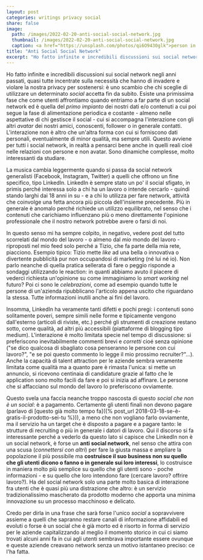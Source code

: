 ```yaml
---
layout: post
categories: writings privacy social
share: false
image:
  path: /images/2022-02-20-anti-social-social-network.jpg
  thumbnail: /images/2022-02-20-anti-social-social-network.jpg
  caption: <a href="https://unsplash.com/photos/qi6O9430glk">person in black and white hoodie standing n road during daytime, a photo by Jonathan Cooper</a>
title: "Anti Social Social Network"
excerpt: "Ho fatto infinite e incredibili discussioni sui social network negli anni passati, quasi tutte incentrate sulla necessità che hanno di invadere e violare la nostra privacy per sostenersi: è uno scambio che chi sceglie di utilizzare un determinato _social_ accetta fin da subito. Esiste una primissima fase [...]"
---
```

Ho fatto infinite e incredibili discussioni sui social network negli anni passati, quasi tutte incentrate sulla necessità che hanno di invadere e violare la nostra privacy per sostenersi: è uno scambio che chi sceglie di utilizzare un determinato _social_ accetta fin da subito. Esiste una primissima fase che come utenti affrontiamo quando entriamo a far parte di un social network ed è quella del _primo impianto_ dei nostri dati e/o contenuti a cui poi segue la fase di alimentazione periodica e costante - almeno nelle aspettative di chi  gestisce il social - cui si accompagna l'interazione con gli altri _avatar_ dei nostri amici, conoscenti, follower o in generale contatti. L'interazione non è altro che un'altra forma con cui si forniscono dati personali, eventualmente di minor qualità, ma sempre utili. Questo avviene per tutti i social network, in realtà a pensarci bene anche in quelli reali cioé nelle relazioni con persone e non avatar. Sono dinamiche complesse, molto interessanti da studiare.

La musica cambia leggermente quando si passa da social network generalisti (Facebook, Instagram, Twitter) a quelli che offrono un fine specifico, tipo LinkedIn. LinkedIn è sempre stato un po' il social sfigato, in primis perché interessa solo a chi ha un lavoro o intende cercarlo - quindi stando larghi dai 18 anni in su - e a chi lo utilizza per fare network, attività che coinvolge una fetta ancora più piccola dell'insieme precedente. Più in generale è anomalo perché richiede un utilizzo equilibrato, nel senso che i contenuti che carichiamo influenzano più o meno direttamente l'opinione professionale che il nostro network potrebbe avere o farsi di noi.

In questo senso mi ha sempre colpito, in negativo, vedere post del tutto scorrelati dal mondo del lavoro - o almeno dal _mio_ mondo del lavoro - riproposti nel mio feed solo perché a Tizio, che fa parte della mia rete, piacciono. Esempio tipico: Tizio mette _like_ ad una bella o innovativa o divertente pubblicità pur non occupandosi di marketing (né lui né io). Non parlo neanche di quella pratica sellerata di fare o peggio risponde a sondaggi utilizzando le reaction: in quanti abbiamo avuto il piacere di vederci richiesta un'opinione su come immaginiamo lo _smart working_ nel futuro?
Poi ci sono le *celebrazioni*, come ad esempio quando tutte le persone di un'azienda ripubblicano l'articolo appena uscito che riguardano la stessa. Tutte informazioni inutili anche ai fini del lavoro.

Insomma, LinkedIn ha veramente tanti difetti e pochi pregi: i contenuti sono solitamente poveri, sempre simili nelle forme e tipicamente vengono dall'esterno (articoli di riviste, etc.) perché gli strumenti di creazione restano sotto, come qualità, ad altri più accessibili (piattaforme di blogging tipo medium). L'interazione è molto limitata specie nel tempo di discussione: si preferiscono inevitabilmente commenti brevi e _corretti_ cioé senza opinione ("se dico qualcosa di sbagliato cosa penseranno le persone con cui lavoro?", "e se poi questo commento lo legge il mio prossimo recruiter?"...). Anche la capacità di talent attraction per le aziende sembra veramente limitata come qualità ma a quanto pare è rimasta l'unica: si mette un annuncio, si ricevono centinaia di candidature grazie al fatto che le application sono molto facili da fare e poi si inizia ad affinare. Le persone che si affacciano sul mondo del lavoro lo preferiscono ovviamente.

Questo svela una faccia neanche troppo nascosta di questo _social che non è un social_: è a pagamento. Certamente gli utenti finali non devono pagare (parlavo di [questo già molto tempo fa]({% post_url 2018-03-18-se-è-gratis-il-prodotto-sei-tu %})), a meno che non vogliano farlo ovviamente, ma il servizio ha un target che è disposto a pagare e a pagare tanto: le strutture di recruiting o più in generale i datori di lavoro. Qui il discorso si fa interessante perché a vederlo da questo lato si capisce che LinkedIn non è un social network, è forse un **anti social network**, nel senso che attira con una scusa (_connettersi con altri_) per fare la giusta massa e ampliare la popolazione il più possibile ma **costruisce il suo business non su quello che gli utenti dicono o fanno o in generale sui loro interessi**, lo costruisce in maniera molto più semplice su quello che gli utenti sono - poche informazioni - e su quello che loro intendono fare (cercare lavoro? offrire lavoro?). Ha del social network solo una parte molto basica di interazione fra utenti che è quasi più una distrazione che altro: è un servizio tradizionalissimo mascherato da prodotto moderno che apporta una minima innovazione su un processo macchinoso e delicato.

Credo per dirla in una frase che sarà forse l'unico _social_ a sopravvivere assieme a quelli che sapranno restare canali di informazione affidabili ed evoluti o forse è un social che è già morto ed è risorto in forma di servizio per le aziende capitalizzando al meglio il momento storico in cui ci siamo trovati alcuni anni fa in cui agli utenti sembrava importante essere ovunque e queste aziende creavano network senza un motivo istantaneo preciso: ce l'ha fatta.
